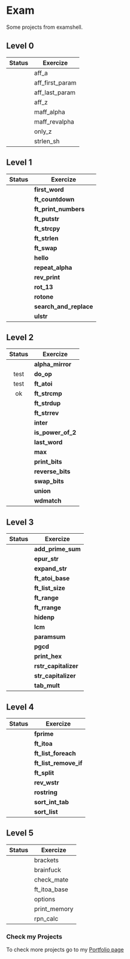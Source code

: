 # Exam
Some projects from examshell.

## Level 0

| Status |  Exercize              |
|:------:|------------------------|
|        | aff_a                  |
|        | aff_first_param        |       
|        | aff_last_param         |
|        | aff_z                  |
|        | maff_alpha             |
|        | maff_revalpha          |
|        | only_z                 | 
|        | strlen_sh              |

## Level 1

| Status |  Exercize              |
|:----:|------------------------|
|   | **first_word**         |
|   | **ft_countdown**       |
|   | **ft_print_numbers**   |
|   | **ft_putstr**          |
|   | **ft_strcpy**          |
|   | **ft_strlen**          |
|   | **ft_swap**            |
|   | **hello**              |
|   | **repeat_alpha**       |
|  | **rev_print**          | 
|  | **rot_13**             | 
|  | **rotone**             | 
|  | **search_and_replace** | 
|  | **ulstr**              |


## Level 2

| Status |  Exercize              |
|:----:|------------------------|
|   | **alpha_mirror**   |
| test  | **do_op**          |
| test  | **ft_atoi**        |
| ok  | **ft_strcmp**      |
|   | **ft_strdup**      |
|   | **ft_strrev**      |
|   | **inter**          |
|   | **is_power_of_2**  |
|   | **last_word**      |
|  | **max**            |
|  | **print_bits**     |
|  | **reverse_bits**   |
|  | **swap_bits**      |
|  | **union**          |
|  | **wdmatch**        |

## Level 3

| Status |  Exercize              |
|:----:|------------------------|
|   | **add_prime_sum**    |
|   | **epur_str**         |
|   | **expand_str**       |
|   | **ft_atoi_base**     |
|   | **ft_list_size**     |
|   | **ft_range**         |
|   | **ft_rrange**        |
|   | **hidenp**           |
|   | **lcm**              |
|  | **paramsum**         |
|  | **pgcd**             |
|  | **print_hex**        |
|  | **rstr_capitalizer** |
|  | **str_capitalizer**  |
|  | **tab_mult**         |

## Level 4

| Status |  Exercize              |
|:----:|------------------------|
|   | **fprime**            |
|   | **ft_itoa**           |
|   | **ft_list_foreach**   |
|   | **ft_list_remove_if** |
|  | **ft_split**          |
|   | **rev_wstr**          |
|   | **rostring**          |
|   | **sort_int_tab**      |
|   | **sort_list**         |

## Level 5

| Status |  Exercize              |
|:----:|------------------------|
|  | brackets       |
|  | brainfuck      |
|  | check_mate     |
|  | ft_itoa_base   |
|  | options        |
|  | print_memory   |
|  | rpn_calc       |



### Check my Projects
To check more projects go to my [Portfolio page](https://github.com/thaisavelino/Portfiolio_42_SiliconValley_Paris)

